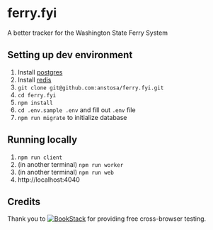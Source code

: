 # ferry.fyi

A better tracker for the Washington State Ferry System

## Setting up dev environment

1. Install [postgres](https://www.postgresql.org/)
2. Install [redis](https://redis.io/)
3. `git clone git@github.com:anstosa/ferry.fyi.git`
4. `cd ferry.fyi`
5. `npm install`
6. `cd .env.sample .env` and fill out `.env` file
7. `npm run migrate` to initialize database


## Running locally

1. `npm run client`
2. (in another terminal) `npm run worker`
3. (in another terminal) `npm run web`
4. http://localhost:4040

## Credits

Thank you to [![BookStack](https://user-images.githubusercontent.com/568242/60857158-6ad96100-a1be-11e9-9cdf-aa5872f2f6c5.png)](http://browserstack.com/) for providing free cross-browser testing.
